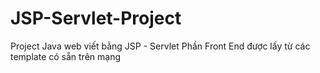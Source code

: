 # JSP-Servlet-Project
Project Java web viết bằng JSP - Servlet
Phần Front End được lấy từ các template có sẵn trên mạng
